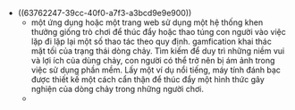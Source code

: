 - ((63762247-39cc-40f0-a7f3-a3bcd9e9e900))
	- một ứng dụng hoặc một trang web sử dụng một hệ thống khen thưởng giống trò chơi để thúc đẩy hoặc thao túng con người vào việc lặp đi lặp lại một số thao tác theo quy định. gamfication khai thác mặt tối của trạng thái dòng chảy. Tìm kiếm để duy trì những niềm vui và lợi ích của dùng chảy, con người có thể trở nên bị ám ảnh trong việc sử dụng phần mềm. Lấy một ví dụ nổi tiếng, máy tính đánh bạc được thiết kế một cách cẩn thận để thúc đẩy một hình thức gây nghiện của dòng chảy trong những người chơi.
	-